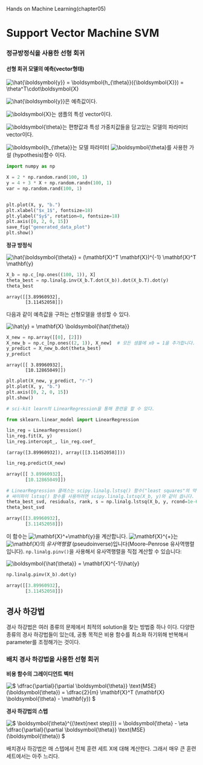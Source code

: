 Hands on Machine Learning(chapter05)

# Support Vector Machine SVM

 

### 정규방정식을 사용한 선형 회귀

#### 선형 회귀 모델의 예측(vector형태)

![$\hat{\boldsymbol{y}} = \boldsymbol{h_{\theta}}({\boldsymbol{X}}) = \theta^T\cdot\boldsymbol{X}$](https://render.githubusercontent.com/render/math?math=%5Chat%7B%5Cboldsymbol%7By%7D%7D%20%3D%20%5Cboldsymbol%7Bh_%7B%5Ctheta%7D%7D%28%7B%5Cboldsymbol%7BX%7D%7D%29%20%3D%20%5Ctheta%5ET%5Ccdot%5Cboldsymbol%7BX%7D&mode=inline)

![$\hat{\boldsymbol{y}}$](https://render.githubusercontent.com/render/math?math=%5Chat%7B%5Cboldsymbol%7By%7D%7D&mode=inline)은 예측값이다.

![$\boldsymbol{X}$](https://render.githubusercontent.com/render/math?math=%5Cboldsymbol%7BX%7D&mode=inline)는 샘플의 특성 vector이다.

![$\boldsymbol{\theta}$](https://render.githubusercontent.com/render/math?math=%5Cboldsymbol%7B%5Ctheta%7D&mode=inline)는 편향값과 특성 가중치값들을 담고있는 모델의 파라미터 vector이다.

![$\boldsymbol{h_{\theta}}$](https://render.githubusercontent.com/render/math?math=%5Cboldsymbol%7Bh_%7B%5Ctheta%7D%7D&mode=inline)는 모델 파라미터 ![$\boldsymbol{\theta}$](https://render.githubusercontent.com/render/math?math=%5Cboldsymbol%7B%5Ctheta%7D&mode=inline)를 사용한 가설 (hypothesis)함수 이다.

```Python
import numpy as np

X = 2 * np.random.rand(100, 1)
y = 4 + 3 * X + np.random.randn(100, 1)
var = np.random.rand(100, 1)


plt.plot(X, y, "b.")
plt.xlabel("$x_1$", fontsize=18)
plt.ylabel("$y$", rotation=0, fontsize=18)
plt.axis([0, 2, 0, 15])
save_fig("generated_data_plot")
plt.show()
```

**정규 방정식**

![$\hat{\boldsymbol{\theta}} = (\mathbf{X}^T \mathbf{X})^{-1} \mathbf{X}^T \mathbf{y}$](https://render.githubusercontent.com/render/math?math=%5Chat%7B%5Cboldsymbol%7B%5Ctheta%7D%7D%20%3D%20%28%5Cmathbf%7BX%7D%5ET%20%5Cmathbf%7BX%7D%29%5E%7B-1%7D%20%5Cmathbf%7BX%7D%5ET%20%5Cmathbf%7By%7D&mode=inline)

```Python
X_b = np.c_[np.ones((100, 1)), X]  
theta_best = np.linalg.inv(X_b.T.dot(X_b)).dot(X_b.T).dot(y)
theta_best
```

```
array([[3.89960932],
       [3.11452058]])
```


다음과 같이 예측값을 구하는 선형모델을 생성할 수 있다.

![$\hat{y} = \mathbf{X} \boldsymbol{\hat{\theta}}$](https://render.githubusercontent.com/render/math?math=%5Chat%7By%7D%20%3D%20%5Cmathbf%7BX%7D%20%5Cboldsymbol%7B%5Chat%7B%5Ctheta%7D%7D&mode=inline)

```Python
X_new = np.array([[0], [2]])
X_new_b = np.c_[np.ones((2, 1)), X_new]  # 모든 샘플에 x0 = 1을 추가합니다.
y_predict = X_new_b.dot(theta_best)
y_predict
```

```
array([[ 3.89960932],
       [10.12865049]])
```

```Python
plt.plot(X_new, y_predict, "r-")
plt.plot(X, y, "b.")
plt.axis([0, 2, 0, 15])
plt.show()
```

```Python
# sci-kit learn의 LinearRegression을 통해 훈련을 할 수 있다.

from sklearn.linear_model import LinearRegression

lin_reg = LinearRegression()
lin_reg.fit(X, y)
lin_reg.intercept_, lin_reg.coef_
```

```
(array([3.89960932]), array([[3.11452058]]))
```

```Python
lin_reg.predict(X_new)
```

```Python
array([[ 3.89960932],
       [10.12865049]])
```

```Python
# LinearRegression 클래스는 scipy.linalg.lstsq() 함수("least squares"의 약자)를 사용한다.
# 싸이파이 lstsq() 함수를 사용하려면 scipy.linalg.lstsq(X_b, y)와 같이 씁니다.
theta_best_svd, residuals, rank, s = np.linalg.lstsq(X_b, y, rcond=1e-6)
theta_best_svd
```

```python
array([[3.89960932],
       [3.11452058]])
```


이 함수는 ![$\mathbf{X}^+\mathbf{y}$](https://render.githubusercontent.com/render/math?math=%5Cmathbf%7BX%7D%5E%2B%5Cmathbf%7By%7D&mode=inline)을 계산합니다. ![$\mathbf{X}^{+}$](https://render.githubusercontent.com/render/math?math=%5Cmathbf%7BX%7D%5E%7B%2B%7D&mode=inline)는 ![$\mathbf{X}$](https://render.githubusercontent.com/render/math?math=%5Cmathbf%7BX%7D&mode=inline)의 *유사역행렬* (pseudoinverse)입니다(Moore–Penrose 유사역행렬입니다). `np.linalg.pinv()`을 사용해서 유사역행렬을 직접 계산할 수 있습니다:

![$\boldsymbol{\hat{\theta}} = \mathbf{X}^{-1}\hat{y}$](https://render.githubusercontent.com/render/math?math=%5Cboldsymbol%7B%5Chat%7B%5Ctheta%7D%7D%20%3D%20%5Cmathbf%7BX%7D%5E%7B-1%7D%5Chat%7By%7D&mode=inline)

```Python
np.linalg.pinv(X_b).dot(y)
```

```Python
array([[3.89960932],
       [3.11452058]])
```

## 경사 하강법

경사 하강법은 여러 종류의 문제에서 최적의 solution을 찾는 방법중 하나 이다. 다양한 종류의 경사 하강법들이 있는데, 공통 목적은 비용 함수를 최소화 하기위해 반복해서 parameter를 조정해가는 것이다.

### 배치 경사 하강법을 사용한 선형 회귀

**비용 함수의 그레이디언트 벡터**

![$ \dfrac{\partial}{\partial \boldsymbol{\theta}} \text{MSE}(\boldsymbol{\theta})  = \dfrac{2}{m} \mathbf{X}^T (\mathbf{X} \boldsymbol{\theta} - \mathbf{y}) $](https://render.githubusercontent.com/render/math?math=%5Cdfrac%7B%5Cpartial%7D%7B%5Cpartial%20%5Cboldsymbol%7B%5Ctheta%7D%7D%20%5Ctext%7BMSE%7D%28%5Cboldsymbol%7B%5Ctheta%7D%29%0A%20%3D%20%5Cdfrac%7B2%7D%7Bm%7D%20%5Cmathbf%7BX%7D%5ET%20%28%5Cmathbf%7BX%7D%20%5Cboldsymbol%7B%5Ctheta%7D%20-%20%5Cmathbf%7By%7D%29&mode=inline)

**경사 하강법의 스텝**

![$ \boldsymbol{\theta}^{(\text{next step})} = \boldsymbol{\theta} - \eta \dfrac{\partial}{\partial \boldsymbol{\theta}} \text{MSE}(\boldsymbol{\theta}) $](https://render.githubusercontent.com/render/math?math=%5Cboldsymbol%7B%5Ctheta%7D%5E%7B%28%5Ctext%7Bnext%20step%7D%29%7D%20%3D%20%5Cboldsymbol%7B%5Ctheta%7D%20-%20%5Ceta%20%5Cdfrac%7B%5Cpartial%7D%7B%5Cpartial%20%5Cboldsymbol%7B%5Ctheta%7D%7D%20%5Ctext%7BMSE%7D%28%5Cboldsymbol%7B%5Ctheta%7D%29&mode=inline)

배치경사 하강법은 매 스텝에서 전체 훈련 세트 X에 대해 계산한다. 그래서 매우 큰 훈련 세트에서는 아주 느리다.



